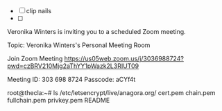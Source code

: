- [ ] clip nails
- [ ] 


Veronika Winters is inviting you to a scheduled Zoom meeting.

Topic: Veronika Winters's Personal Meeting Room

Join Zoom Meeting
https://us05web.zoom.us/j/3036988724?pwd=czBRV210Mjg2aThYY1pWazk2L3RIUT09

Meeting ID: 303 698 8724
Passcode: aCYf4t



root@thecla:~# ls /etc/letsencrypt/live/anagora.org/
cert.pem  chain.pem  fullchain.pem  privkey.pem  README


